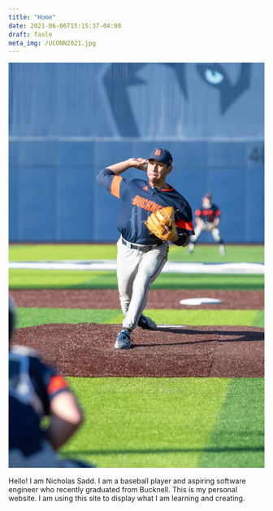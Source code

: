 ```yaml
---
title: "Home"
date: 2021-06-06T15:15:37-04:00
draft: fasle
meta_img: /UCONN2021.jpg
---
```


![pitching photo](/UCONN2021.JPG#pitching)


Hello! I am Nicholas Sadd. I am a baseball player and aspiring software engineer who recently graduated from Bucknell. This is my personal website. I  am using this site to display what I am learning and creating. 
